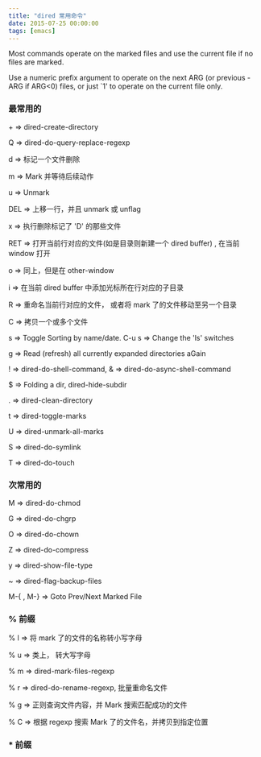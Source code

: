 ```yaml
---
title: "dired 常用命令"
date: 2015-07-25 00:00:00
tags: [emacs]
---
```



Most commands operate on the marked files and use the current file if no files are marked.

Use a numeric prefix argument to operate on the next ARG (or previous -ARG if ARG<0) files, or just `1' to operate on the current file only.

### 最常用的 ###

\+ => dired-create-directory

Q => dired-do-query-replace-regexp

d => 标记一个文件删除

m => Mark 并等待后续动作

u => Unmark

DEL => 上移一行，并且 unmark 或 unflag

x => 执行删除标记了 'D' 的那些文件

RET => 打开当前行对应的文件(如是目录则新建一个 dired buffer) , 在当前 window 打开

o => 同上，但是在 other-window

i => 在当前 dired buffer 中添加光标所在行对应的子目录

R => 重命名当前行对应的文件， 或者将 mark 了的文件移动至另一个目录

C => 拷贝一个或多个文件

s => Toggle Sorting by name/date. C-u s => Change the 'ls' switches

g => Read (refresh) all currently expanded directories aGain

! => dired-do-shell-command, & => dired-do-async-shell-command

$ => Folding a dir, dired-hide-subdir

. => dired-clean-directory

t => dired-toggle-marks

U => dired-unmark-all-marks

S => dired-do-symlink

T => dired-do-touch

### 次常用的 ###

M => dired-do-chmod

G => dired-do-chgrp

O => dired-do-chown

Z => dired-do-compress

y => dired-show-file-type

~ => dired-flag-backup-files

M-{ , M-} => Goto Prev/Next Marked File

### % 前缀 ###

% l => 将 mark 了的文件的名称转小写字母

% u => 类上， 转大写字母

% m => dired-mark-files-regexp

% r => dired-do-rename-regexp, 批量重命名文件

% g => 正则查询文件内容，并 Mark 搜索匹配成功的文件

% C => 根据 regexp 搜索 Mark 了的文件名，并拷贝到指定位置

### * 前缀 ###
